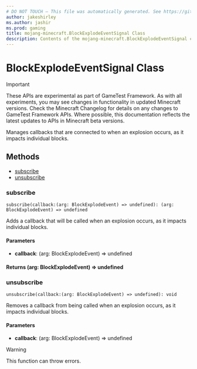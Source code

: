 ```yaml
---
# DO NOT TOUCH — This file was automatically generated. See https://github.com/Mojang/MinecraftScriptingApiDocsGenerator to modify descriptions, examples, etc.
author: jakeshirley
ms.author: jashir
ms.prod: gaming
title: mojang-minecraft.BlockExplodeEventSignal Class
description: Contents of the mojang-minecraft.BlockExplodeEventSignal class.
---
```

# BlockExplodeEventSignal Class
>[!IMPORTANT]
>These APIs are experimental as part of GameTest Framework. As with all experiments, you may see changes in functionality in updated Minecraft versions. Check the Minecraft Changelog for details on any changes to GameTest Framework APIs. Where possible, this documentation reflects the latest updates to APIs in Minecraft beta versions.

Manages callbacks that are connected to when an explosion occurs, as it impacts individual blocks.


## Methods
- [subscribe](#subscribe)
- [unsubscribe](#unsubscribe)
  
### **subscribe**
`
subscribe(callback:(arg: BlockExplodeEvent) => undefined): (arg: BlockExplodeEvent) => undefined
`

Adds a callback that will be called when an explosion occurs, as it impacts individual blocks.
#### **Parameters**
- **callback**: (arg: BlockExplodeEvent) => undefined

#### **Returns** (arg: BlockExplodeEvent) => undefined


### **unsubscribe**
`
unsubscribe(callback:(arg: BlockExplodeEvent) => undefined): void
`

Removes a callback from being called when an explosion occurs, as it impacts individual blocks.
#### **Parameters**
- **callback**: (arg: BlockExplodeEvent) => undefined


> [!WARNING]
> This function can throw errors.


